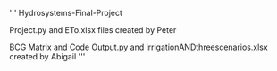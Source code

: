 ''' Hydrosystems-Final-Project

Project.py and ETo.xlsx files created by Peter

BCG Matrix and Code Output.py and irrigationANDthreescenarios.xlsx created by Abigail
'''

